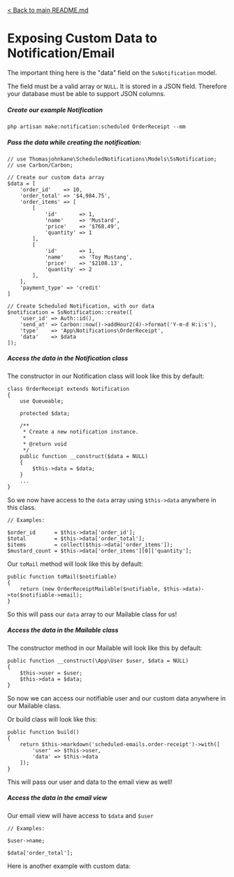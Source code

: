 [< Back to main README.md](../../)
# Exposing Custom Data to Notification/Email

The important thing here is the "data" field on the `SsNotification` model.

The field must be a valid array or `NULL`. It is stored in a JSON field. Therefore your database must be able to support JSON columns.
##### Create our example Notification

`php artisan make:notification:scheduled OrderReceipt --mm`

##### Pass the data while creating the notification:

```
// use Thomasjohnkane\ScheduledNotifications\Models\SsNotification;
// use Carbon/Carbon;

// Create our custom data array
$data = [
    'order_id'    => 10,
    'order_total' => '$4,984.75',
    'order_items' => [
        [
            'id'       => 1,
            'name'     => 'Mustard',
            'price'    => '$768.49',
            'quantity' => 1
        ],
        [
            'id'       => 1,
            'name'     => 'Toy Mustang',
            'price'    => '$2108.13',
            'quantity' => 2
        ],
    ],
    'payment_type' => 'credit'
]

// Create Scheduled Notification, with our data
$notification = SsNotification::create([
    'user_id' => Auth::id(),
    'send_at' => Carbon::now()->addHour2(4)->format('Y-m-d H:i:s'),
    'type'    => 'App\Notifications\OrderReceipt',
    'data'    => $data
]);
```

##### Access the data in the Notification class

The constructor in our Notification class will look like this by default:

```
class OrderReceipt extends Notification
{
    use Queueable;

    protected $data;

    /**
     * Create a new notification instance.
     *
     * @return void
     */
    public function __construct($data = NULL)
    {
        $this->data = $data;
    }
    ...
}
```

So we now have access to the `data` array using `$this->data` anywhere in this class.

```
// Examples:

$order_id      = $this->data['order_id'];
$total         = $this->data['order_total'];
$items         = collect($this->data['order_items']);
$mustard_count = $this->data['order_items'][0]['quantity'];
```

Our `toMail` method will look like this by default:

```
public function toMail($notifiable)
{
    return (new OrderReceiptMailable($notifiable, $this->data)->to($notifiable->email);
}
```

So this will pass our `data` array to our Mailable class for us!

##### Access the data in the Mailable class

The constructor method in our Mailable will look like this by default:

```
public function __construct(\App\User $user, $data = NULL)
{
    $this->user = $user;
    $this->data = $data;
}
```

So now we can access our notifiable user and our custom data anywhere in our Mailable class.

Or build class will look like this:

```
public function build()
{
    return $this->markdown('scheduled-emails.order-receipt')->with([
        'user' => $this->user,
        'data' => $this->data
    ]);
}
```

This will pass our user and data to the email view as well!

##### Access the data in the email view

Our email view will have access to `$data` and `$user`

```
// Examples:

$user->name;

$data['order_total'];
```

Here is another example with custom data:
